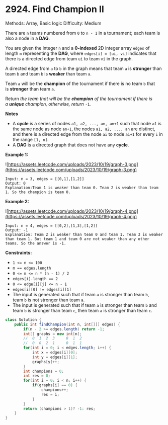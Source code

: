 # 2924. Find Champion II

Methods: Array, Basic logic
Difficulty: Medium

There are `n` teams numbered from `0` to `n - 1` in a tournament; each team is also a node in a **DAG**.

You are given the integer `n` and a **0-indexed** 2D integer array `edges` of length `m` representing the **DAG**, where `edges[i] = [ui, vi]` indicates that there is a directed edge from team `ui` to team `vi` in the graph.

A directed edge from `a` to `b` in the graph means that team `a` is **stronger** than team `b` and team `b` is **weaker** than team `a`.

Team `a` will be the **champion** of the tournament if there is no team `b` that is **stronger** than team `a`.

Return *the team that will be the **champion** of the tournament if there is a **unique** champion, otherwise, return* `-1`*.*

**Notes**

- A **cycle** is a series of nodes `a1, a2, ..., an, an+1` such that node `a1` is the same node as node `an+1`, the nodes `a1, a2, ..., an` are distinct, and there is a directed edge from the node `ai` to node `ai+1` for every `i` in the range `[1, n]`.
- A **DAG** is a directed graph that does not have any **cycle**.

**Example 1:**

![https://assets.leetcode.com/uploads/2023/10/19/graph-3.png](https://assets.leetcode.com/uploads/2023/10/19/graph-3.png)

```
Input: n = 3, edges = [[0,1],[1,2]]
Output: 0
Explanation:Team 1 is weaker than team 0. Team 2 is weaker than team 1. So the champion is team 0.

```

**Example 2:**

![https://assets.leetcode.com/uploads/2023/10/19/graph-4.png](https://assets.leetcode.com/uploads/2023/10/19/graph-4.png)

```
Input: n = 4, edges = [[0,2],[1,3],[1,2]]
Output: -1
Explanation: Team 2 is weaker than team 0 and team 1. Team 3 is weaker than team 1. But team 1 and team 0 are not weaker than any other teams. So the answer is -1.

```

**Constraints:**

- `1 <= n <= 100`
- `m == edges.length`
- `0 <= m <= n * (n - 1) / 2`
- `edges[i].length == 2`
- `0 <= edge[i][j] <= n - 1`
- `edges[i][0] != edges[i][1]`
- The input is generated such that if team `a` is stronger than team `b`, team `b` is not stronger than team `a`.
- The input is generated such that if team `a` is stronger than team `b` and team `b` is stronger than team `c`, then team `a` is stronger than team `c`.

```java
class Solution {
    public int findChampion(int n, int[][] edges) {
        if(n - 2 >= edges.length) return -1;
        int[] graphs = new int[n]; 
        //  0  1  2  3     0  1  2
        //  0  0  2  1     0  1  1
        for(int i = 0; i < edges.length; i++) {
            int x = edges[i][0];
            int y = edges[i][1];
            graphs[y]++;
        }
        int champions = 0;
        int res = 0;
        for(int i = 0; i < n; i++) {
            if(graphs[i] == 0) {
                champions++;
                res = i;
            }
        }
        return (champions > 1)? -1: res;
    }
}
```
